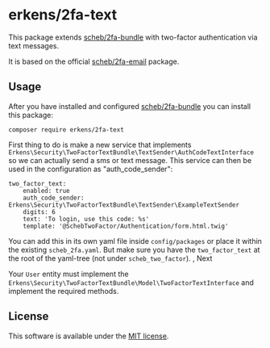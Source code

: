 erkens/2fa-text
===============

This package extends [scheb/2fa-bundle](https://github.com/scheb/2fa-bundle) with two-factor authentication via text messages.

It is based on the official [scheb/2fa-email](https://github.com/scheb/2fa-email) package.

Usage
-----
After you have installed and configured [scheb/2fa-bundle](https://github.com/scheb/2fa-bundle) you can install this package:

```
composer require erkens/2fa-text
```

First thing to do is make a new service that implements `Erkens\Security\TwoFactorTextBundle\TextSender\AuthCodeTextInterface`
so we can actually send a sms or text message. This service can then be used in the configuration as "auth_code_sender":

```
two_factor_text:
    enabled: true
    auth_code_sender: Erkens\Security\TwoFactorTextBundle\TextSender\ExampleTextSender
    digits: 6
    text: 'To login, use this code: %s'
    template: '@SchebTwoFactor/Authentication/form.html.twig'
```
You can add this in its own yaml file inside `config/packages` or place it within the existing `scheb_2fa.yaml`. But
make sure you have the `two_factor_text` at the root of the yaml-tree (not under `scheb_two_factor`). 
,
Next

Your `User` entity must implement the `Erkens\Security\TwoFactorTextBundle\Model\TwoFactorTextInterface` and implement the required methods.


License
-------
This software is available under the [MIT license](LICENSE).
